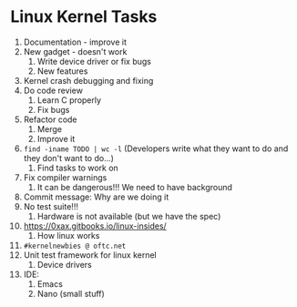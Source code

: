 # Linux Kernel Tasks #
1. Documentation - improve it
2. New gadget - doesn't work
	1. Write device driver or fix bugs
	2. New features
3. Kernel crash debugging and fixing
4. Do code review
	1. Learn C properly
	2. Fix bugs
5. Refactor code
	1. Merge
	2. Improve it
6. `find -iname TODO | wc -l` (Developers write what they want to do and they don't want to do...)
	1. Find tasks to work on
7. Fix compiler warnings
	1. It can be dangerous!!! We need to have background
8. Commit message: Why are we doing it
9. No test suite!!!
	1. Hardware is not available (but we have the spec)
10. https://0xax.gitbooks.io/linux-insides/
	1. How linux works
11. `#kernelnewbies @ oftc.net`
12. Unit test framework for linux kernel
	1. Device drivers
13. IDE:
	1. Emacs
	2. Nano (small stuff)